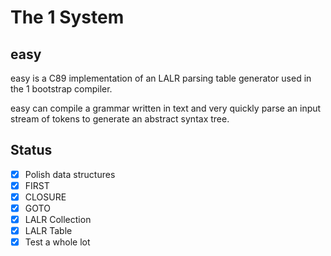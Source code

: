 # The 1 System

## easy

easy is a C89 implementation of an LALR parsing table generator
used in the 1 bootstrap compiler.

easy can compile a grammar written in text and very quickly parse
an input stream of tokens to generate an abstract syntax tree.

## Status
- [x] Polish data structures
- [x] FIRST
- [x] CLOSURE
- [x] GOTO
- [x] LALR Collection
- [x] LALR Table
- [x] Test a whole lot
